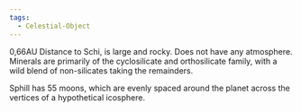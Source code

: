 ```yaml
---
tags:
  - Celestial-Object
---
```

0,66AU Distance to Schi, is large and rocky. Does not have any atmosphere. 
Minerals are primarily of the cyclosilicate and orthosilicate family, with a wild blend of non-silicates taking the remainders. 

Sphill has 55 moons, which are evenly spaced around the planet across the vertices of a hypothetical icosphere. 